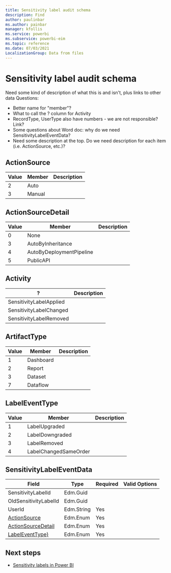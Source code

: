 ```yaml
---
title: Sensitivity label audit schema
description: Find 
author: paulinbar
ms.author: painbar
manager: kfollis
ms.service: powerbi
ms.subservice: powerbi-eim
ms.topic: reference
ms.date: 07/03/2021
LocalizationGroup: Data from files
---
```

# Sensitivity label audit schema

Need some kind of description of what this is and isn't, plus links to other data
Questions:
* Better name for "member"?
* What to call the ? column for Activity
* RecordType, UserType also have numbers - we are not responsible? Link?
* Some questions about Word doc: why do we need SensitivityLabelEventData?
* Need some description at the top. Do we need description for each item (i.e. ActionSource, etc.)?

## ActionSource
|Value |Member  |Description  |
|---------|---------|---------|
|2|Auto||
|3|Manual||

## ActionSourceDetail
|Value |Member  |Description  |
|---------|---------|---------|
|0|None||
|3|AutoByInheritance||
|4|AutoByDeploymentPipeline||
|5|PublicAPI||

## Activity
|?|Description|
|---------|---------|
|SensitivityLabelApplied||
|SensitivityLabelChanged||
|SensitivityLabelRemoved|| 


## ArtifactType
|Value |Member  |Description  |
|---------|---------|---------|
|1|Dashboard||
|2|Report||
|3|Dataset||
|7|Dataflow||

## LabelEventType
|Value |Member  |Description  |
|---------|---------|---------|
|1|LabelUpgraded|| 
|2|LabelDowngraded||
|3|LabelRemoved||
|4|LabelChangedSameOrder||

## SensitivityLabelEventData
|Field|Type|Required|Valid Options|
|---------|---------|---------|---------|
|SensitivityLabelId|Edm.Guid||
|OldSensitivityLabelId|Edm.Guid| |
|UserId|Edm.String|Yes||
|[ActionSource](#actionsource-enum)|Edm.Enum|Yes||
|[ActionSourceDetail](#actionsourcedetail-enum)|Edm.Enum|Yes| |	 
|[LabelEventType)](#labeleventtype-enum)|Edm.Enum|Yes||

## Next steps
* [Sensitivity labels in Power BI](./service-security-sensitivity-label-overview.md)